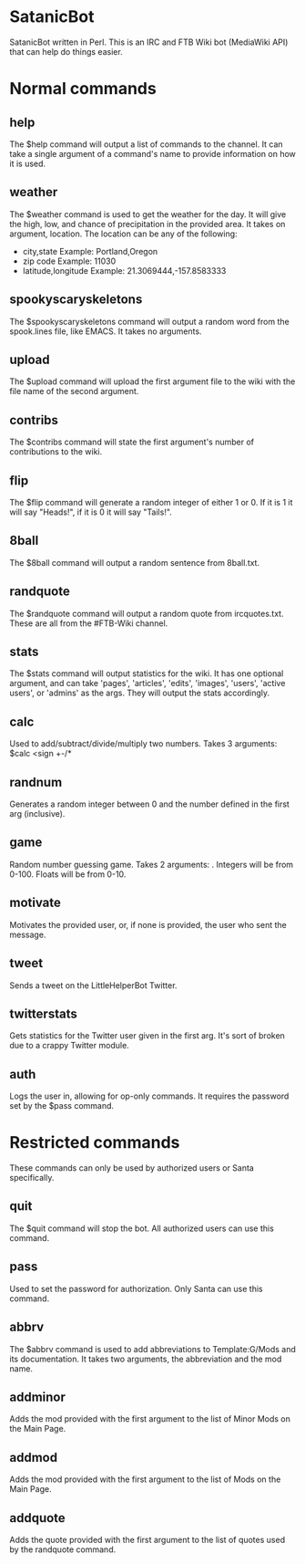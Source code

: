 SatanicBot
==========

SatanicBot written in Perl. This is an IRC and FTB Wiki bot (MediaWiki API) that can help do things easier.

Normal commands
========

help
----
The $help command will output a list of commands to the channel. It can take a single argument of a command's name to provide information on how it is used.

weather
-------
The $weather command is used to get the weather for the day. It will give the high, low, and chance of precipitation in the provided area. It takes on argument, location. The location can be any of the following:
- city,state 		Example: Portland,Oregon
- zip code		Example: 11030
- latitude,longitude	Example: 21.3069444,-157.8583333

spookyscaryskeletons
--------------------
The $spookyscaryskeletons command will output a random word from the spook.lines file, like EMACS. It takes no arguments.

upload
------
The $upload command will upload the first argument file to the wiki with the file name of the second argument.

contribs
--------
The $contribs command will state the first argument's number of contributions to the wiki.

flip
----
The $flip command will generate a random integer of either 1 or 0. If it is 1 it will say "Heads!", if it is 0 it will say "Tails!".

8ball
-----
The $8ball command will output a random sentence from 8ball.txt.

randquote
---------
The $randquote command will output a random quote from ircquotes.txt. These are all from the #FTB-Wiki channel.

stats
-----
The $stats command will output statistics for the wiki. It has one optional argument, and can take 'pages', 'articles', 'edits', 'images', 'users', 'active users', or 'admins' as the args. They will output the stats accordingly.

calc
----
Used to add/subtract/divide/multiply two numbers. Takes 3 arguments: $calc <first num> <sign +-/* <second num>

randnum
-------
Generates a random integer between 0 and the number defined in the first arg (inclusive).

game
----
Random number guessing game. Takes 2 arguments: <int or float> <number>. Integers will be from 0-100. Floats will be from 0-10.

motivate
--------
Motivates the provided user, or, if none is provided, the user who sent the message.

tweet
-----
Sends a tweet on the LittleHelperBot Twitter.

twitterstats
------------
Gets statistics for the Twitter user given in the first arg. It's sort of broken due to a crappy Twitter module.

auth
----
Logs the user in, allowing for op-only commands. It requires the password set by the $pass command.



Restricted commands
===================
These commands can only be used by authorized users or Santa specifically.

quit
----
The $quit command will stop the bot. All authorized users can use this command.

pass
----
Used to set the password for authorization. Only Santa can use this command.

abbrv
-----
The $abbrv command is used to add abbreviations to Template:G/Mods and its documentation. It takes two arguments, the abbreviation and the mod name.

addminor
--------
Adds the mod provided with the first argument to the list of Minor Mods on the Main Page.

addmod
------
Adds the mod provided with the first argument to the list of Mods on the Main Page.

addquote
--------
Adds the quote provided with the first argument to the list of quotes used by the randquote command.